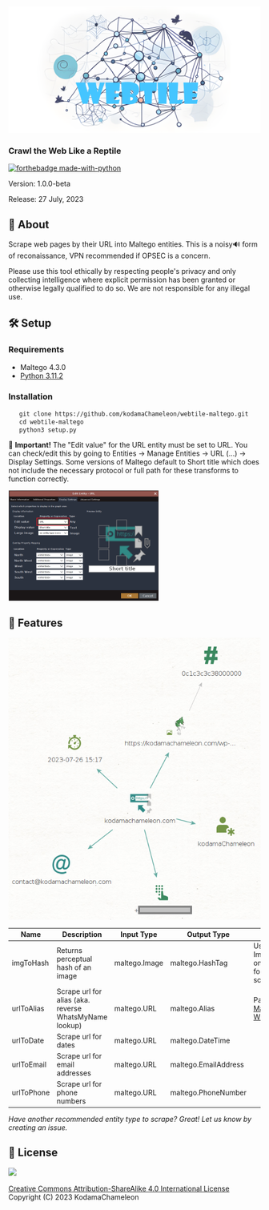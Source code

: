 <img src="./img/webtile2.png">

### Crawl the Web Like a Reptile

[![forthebadge made-with-python](http://ForTheBadge.com/images/badges/made-with-python.svg)](https://www.python.org/)

Version: 1.0.0-beta

Release: 27 July, 2023

## 💎 About

Scrape web pages by their URL into Maltego entities. This is a noisy🔊 form of reconaissance, VPN recommended if OPSEC is a concern.

Please use this tool ethically by respecting people's privacy and only collecting intelligence where explicit permission has been granted or otherwise legally qualified to do so. We are not responsible for any illegal use.

## 🛠️ Setup

### Requirements
- Maltego 4.3.0
- [Python 3.11.2](./requirements.txt)
   
### Installation
```
   git clone https://github.com/kodamaChameleon/webtile-maltego.git
   cd webtile-maltego
   python3 setup.py
```

🚨 **Important!** The "Edit value" for the URL entity must be set to URL. You can check/edit this by going to Entities -> Manage Entities -> URL (...) -> Display Settings. Some versions of Maltego default to Short title which does not include the necessary protocol or full path for these transforms to function correctly.

<img src="./img/edit-value.png" width="300px">
   
## 🧙 Features

<img src="./img/webtile_demo.png" width="600px">

| Name       | Description                                            | Input Type    | Output Type          | Notes                                                                                 |
|------------|--------------------------------------------------------|---------------|----------------------|---------------------------------------------------------------------------------------|
| imgToHash  | Returns perceptual hash of an image                    | maltego.Image | maltego.HashTag      | Use "To Images [Found on web page]" for initial scrape                                |
| urlToAlias | Scrape url for alias (aka. reverse WhatsMyName lookup) | maltego.URL   | maltego.Alias        | Pairs well with [Maltego-WhatsMyName](https://github.com/TURROKS/Maltego_WhatsMyName) |
| urlToDate  | Scrape url for dates                                   | maltego.URL   | maltego.DateTime     |                                                                                       |
| urlToEmail | Scrape url for email addresses                         | maltego.URL   | maltego.EmailAddress |                                                                                       |
| urlToPhone | Scrape url for phone numbers                           | maltego.URL   | maltego.PhoneNumber  |                                                                                       |

*Have another recommended entity type to scrape? Great! Let us know by creating an issue.*
   
## 📜 License
<img src="https://creativecommons.org/images/deed/FreeCulturalWorks_seal_x2.jpg" height="100px">

[Creative Commons Attribution-ShareAlike 4.0 International License](https://creativecommons.org/licenses/by-sa/4.0/)  
Copyright (C) 2023 KodamaChameleon
